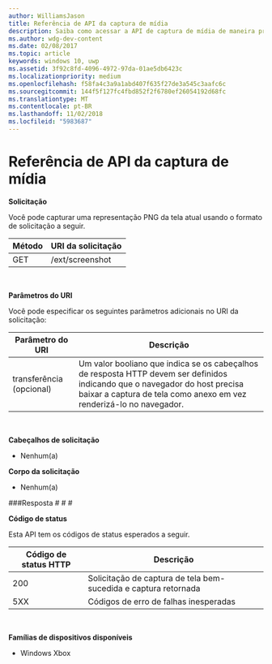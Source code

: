 ```yaml
---
author: WilliamsJason
title: Referência de API da captura de mídia
description: Saiba como acessar a API de captura de mídia de maneira programática.
ms.author: wdg-dev-content
ms.date: 02/08/2017
ms.topic: article
keywords: windows 10, uwp
ms.assetid: 3f92c8fd-4096-4972-97da-01ae5db6423c
ms.localizationpriority: medium
ms.openlocfilehash: f58fa4c3a9a1abd407f635f27de3a545c3aafc6c
ms.sourcegitcommit: 144f5f127fc4fbd852f2f6780ef26054192d68fc
ms.translationtype: MT
ms.contentlocale: pt-BR
ms.lasthandoff: 11/02/2018
ms.locfileid: "5983687"
---
```

# <a name="media-capture-api-reference"></a>Referência de API da captura de mídia #

**Solicitação**

Você pode capturar uma representação PNG da tela atual usando o formato de solicitação a seguir.

| Método        | URI da solicitação     | 
| ------------- |-----------------|
| GET           | /ext/screenshot |
<br>

**Parâmetros do URI**

Você pode especificar os seguintes parâmetros adicionais no URI da solicitação:


| Parâmetro do URI      | Descrição     | 
| ------------------ |-----------------|
| transferência (opcional)| Um valor booliano que indica se os cabeçalhos de resposta HTTP devem ser definidos indicando que o navegador do host precisa baixar a captura de tela como anexo em vez renderizá-lo no navegador.  |
<br>

**Cabeçalhos de solicitação**

* Nenhum(a)

**Corpo da solicitação**

* Nenhum(a)

###<a name="response"></a>Resposta # # #

**Código de status**

Esta API tem os códigos de status esperados a seguir.

| Código de status HTTP   | Descrição     | 
| ------------------ |-----------------|
| 200                | Solicitação de captura de tela bem-sucedida e captura retornada |
| 5XX                | Códigos de erro de falhas inesperadas |
<br>

**Famílias de dispositivos disponíveis**

* Windows Xbox

